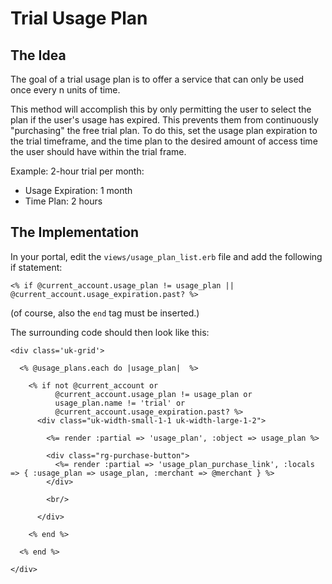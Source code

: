 # Trial Usage Plan

## The Idea

The goal of a trial usage plan is to offer a service that can only be used once every n units of time.

This method will accomplish this by only permitting the user to select the plan if the user's usage has expired. This prevents them from continuously "purchasing" the free trial plan. To do this, set the usage plan expiration to the trial timeframe, and the time plan to the desired amount of access time the user should have within the trial frame.

Example: 2-hour trial per month:
 - Usage Expiration: 1 month
 - Time Plan: 2 hours

## The Implementation

In your portal, edit the `views/usage_plan_list.erb` file and add the following if statement:

```erb
<% if @current_account.usage_plan != usage_plan || @current_account.usage_expiration.past? %>
```

(of course, also the `end` tag must be inserted.)

The surrounding code should then look like this:

```erb
<div class='uk-grid'>

  <% @usage_plans.each do |usage_plan|  %>

    <% if not @current_account or
          @current_account.usage_plan != usage_plan or
          usage_plan.name != 'trial' or
          @current_account.usage_expiration.past? %>
      <div class="uk-width-small-1-1 uk-width-large-1-2">

        <%= render :partial => 'usage_plan', :object => usage_plan %>

        <div class="rg-purchase-button">
          <%= render :partial => 'usage_plan_purchase_link', :locals => { :usage_plan => usage_plan, :merchant => @merchant } %>
        </div>

        <br/>

      </div>

    <% end %>

  <% end %>

</div>
```
